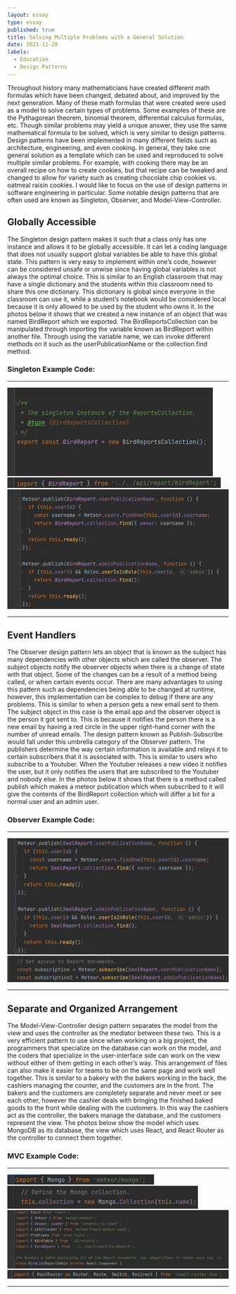 ```yaml
---
layout: essay
type: essay
published: true
title: Solving Multiple Problems with a General Solution
date: 2021-11-28
labels:
  - Education
  - Design Patterns
---
```


Throughout history many mathematicians have created different math formulas which have been changed, debated about, and improved by the next generation. Many of these math formulas that were created were used as a model to solve certain types of problems. Some examples of these are the Pythagorean theorem, binomial theorem, differential calculus formulas, etc. Though similar problems may yield a unique answer, they use the same mathematical formula to be solved, which is very similar to design patterns. Design patterns have been implemented in many different fields such as architecture, engineering, and even cooking. In general, they take one general solution as a template which can be used and reproduced to solve multiple similar problems. For example, with cooking there may be an overall recipe on how to create cookies, but that recipe can be tweaked and changed to allow for variety such as creating chocolate chip cookies vs. oatmeal raisin cookies. I would like to focus on the use of design patterns in software engineering in particular. Some notable design patterns that are often used are known as Singleton, Observer, and Model-View-Controller. 

## **Globally Accessible**

The Singleton design pattern makes it such that a class only has one instance and allows it to be globally accessible. It can let a coding language that does not usually support global variables be able to have this global state. This pattern is very easy to implement within one’s code, however can be considered unsafe or unwise since having global variables is not always the optimal choice. This is similar to an English classroom that may have a single dictionary and the students within this classroom need to share this one dictionary. This dictionary is global since everyone in the classroom can use it, while a student’s notebook would be considered local because it is only allowed to be used by the student who owns it. In the photos below it shows that we created a new instance of an object that was named BirdReport which we exported. The BirdReportsCollection can be manipulated through importing the variable known as BirdReport within another file. Through using the variable name, we can invoke different methods on it such as the userPublicationName or the collection.find method. 

### **Singleton Example Code:**
___________________________________________________________________________________________________________________________________________________________________________________
<img class="ui huge left floated rounded image" src="../images/singletonexport.png" alt="">
<img class="ui huge left floated rounded image" src="../images/singletoneimport.png" alt="">
<img class="ui huge left floated rounded image" src="../images/singletonuse.png" alt="">

___________________________________________________________________________________________________________________________________________________________________________________
## **Event Handlers**

The Observer design pattern lets an object that is known as the subject has many dependencies with other objects which are called the observer. The subject objects notify the observer objects when there is a change of state with that object. Some of the changes can be a result of a method being called, or when certain events occur. There are many advantages to using this pattern such as dependencies being able to be changed at runtime, however, this implementation can be complex to debug if there are any problems. This is similar to when a person gets a new email sent to them. The subject object in this case is the email app and the observer object is the person it got sent to. This is because it notifies the person there is a new email by having a red circle in the upper right-hand corner with the number of unread emails. The design pattern known as Publish-Subscribe would fall under this umbrella category of the Observer pattern. The publishers determine the way certain information is available and relays it to certain subscribers that it is associated with. This is similar to users who subscribe to a Youtuber. When the Youtuber releases a new video it notifies the user, but it only notifies the users that are subscribed to the Youtuber and nobody else. In the photos below it shows that there is a method called publish which makes a meteor publication which when subscribed to it will give the contents of the BirdReport collection which will differ a bit for a normal user and an admin user. 

### **Observer Example Code:**
___________________________________________________________________________________________________________________________________________________________________________________
<img class="ui huge left floated rounded image" src="../images/observepublish.png" alt="">
<img class="ui huge left floated rounded image" src="../images/observesubscribe.png" alt="">

___________________________________________________________________________________________________________________________________________________________________________________
## **Separate and Organized Arrangement**

The Model-View-Controller design pattern separates the model from the view and uses the controller as the mediator between these two. This is a very efficient pattern to use since when working on a big project, the programmers that specialize on the database can work on the model, and the coders that specialize in the user-interface side can work on the view without either of them getting in each other’s way. This arrangement of files can also make it easier for teams to be on the same page and work well together. This is similar to a bakery with the bakers working in the back, the cashiers managing the counter, and the customers are in the front. The bakers and the customers are completely separate and never meet or see each other, however the cashier deals with bringing the finished baked goods to the front while dealing with the customers. In this way the cashiers act as the controller, the bakers manage the database, and the customers represent the view. The photos below show the model which uses MongoDB as its database, the view which uses React, and React Router as the controller to connect them together. 

### **MVC Example Code:**
___________________________________________________________________________________________________________________________________________________________________________________
<img class="ui huge left floated rounded image" src="../images/mvcmongoimport.png" alt="">
<img class="ui huge left floated rounded image" src="../images/mvcmongouse.png" alt="">
<img class="ui huge left floated rounded image" src="../images/mvcreact.png" alt="">
<img class="ui huge left floated rounded image" src="../images/mvccontrollerimport.png" alt="">


___________________________________________________________________________________________________________________________________________________________________________________



